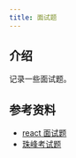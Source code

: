 ```yaml
---
title: 面试题
---
```


## 介绍

记录一些面试题。

## 参考资料

- [react 面试题](https://github.com/sudheerj/reactjs-interview-questions)
- [珠峰考试题](https://www.yuque.com/books/share/23034e94-fcc2-431f-9214-1c96df47c0fa/rqksu3)